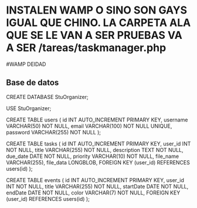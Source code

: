 # INSTALEN WAMP O SINO SON GAYS IGUAL QUE CHINO. LA CARPETA ALA QUE SE LE VAN A SER PRUEBAS VA A SER /tareas/taskmanager.php 
#WAMP DEIDAD
<h2>Base de datos</h2>
<p>CREATE DATABASE StuOrganizer;

USE StuOrganizer;

CREATE TABLE users (
    id INT AUTO_INCREMENT PRIMARY KEY,
    username VARCHAR(50) NOT NULL,
    email VARCHAR(100) NOT NULL UNIQUE,
    password VARCHAR(255) NOT NULL
);

CREATE TABLE tasks (
    id INT AUTO_INCREMENT PRIMARY KEY,
    user_id INT NOT NULL,
    title VARCHAR(255) NOT NULL,
    description TEXT NOT NULL,
    due_date DATE NOT NULL,
    priority VARCHAR(10) NOT NULL,
    file_name VARCHAR(255),
    file_data LONGBLOB,
    FOREIGN KEY (user_id) REFERENCES users(id)
);

CREATE TABLE events (
    id INT AUTO_INCREMENT PRIMARY KEY,
    user_id INT NOT NULL,
    title VARCHAR(255) NOT NULL,
    startDate DATE NOT NULL,
    endDate DATE NOT NULL,
    color VARCHAR(7) NOT NULL,
    FOREIGN KEY (user_id) REFERENCES users(id)
);</p>
